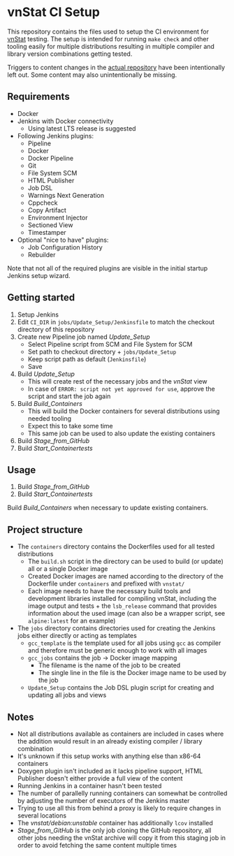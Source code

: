 # vnStat CI Setup

This repository contains the files used to setup the CI environment for [vnStat](https://humdi.net/vnstat/) testing. The setup is intended for running `make check` and other tooling easily for multiple distributions resulting in multiple compiler and library version combinations getting tested.

Triggers to content changes in the [actual repository](https://github.com/vergoh/vnstat) have been intentionally left out. Some content may also unintentionally be missing.

## Requirements

- Docker
- Jenkins with Docker connectivity
  - Using latest LTS release is suggested
- Following Jenkins plugins:
  - Pipeline
  - Docker
  - Docker Pipeline
  - Git
  - File System SCM
  - HTML Publisher
  - Job DSL
  - Warnings Next Generation
  - Cppcheck
  - Copy Artifact
  - Environment Injector
  - Sectioned View
  - Timestamper
- Optional "nice to have" plugins:
  - Job Configuration History
  - Rebuilder

Note that not all of the required plugins are visible in the initial startup Jenkins setup wizard.

## Getting started

1. Setup Jenkins
2. Edit `CI_DIR` in `jobs/Update_Setup/Jenkinsfile` to match the checkout directory of this repository
3. Create new Pipeline job named *Update_Setup*
   - Select Pipeline script from SCM and File System for SCM
   - Set path to checkout directory + `jobs/Update_Setup`
   - Keep script path as default (`Jenkinsfile`)
   - Save
4. Build *Update_Setup*
   - This will create rest of the necessary jobs and the *vnStat* view
   - In case of `ERROR: script not yet approved for use`, approve the script and start the job again
5. Build *Build_Containers*
   - This will build the Docker containers for several distributions using needed tooling
   - Expect this to take some time
   - This same job can be used to also update the existing containers
6. Build *Stage_from_GitHub*
7. Build *Start_Containertests*

## Usage

1. Build *Stage_from_GitHub*
2. Build *Start_Containertests*

Build *Build_Containers* when necessary to update existing containers.

## Project structure

- The `containers` directory contains the Dockerfiles used for all tested distributions
  - The `build.sh` script in the directory can be used to build (or update) all or a single Docker image
  - Created Docker images are named according to the directory of the Dockerfile under `containers` and prefixed with `vnstat/`
  - Each image needs to have the necessary build tools and development libraries installed for compiling vnStat, including the image output and tests + the `lsb_release` command that provides information about the used image (can also be a wrapper script, see `alpine:latest` for an example)
- The `jobs` directory contains directories used for creating the Jenkins jobs either directly or acting as templates
  - `gcc_template` is the template used for all jobs using `gcc` as compiler and therefore must be generic enough to work with all images
  - `gcc_jobs` contains the job -> Docker image mapping
    - The filename is the name of the job to be created
    - The single line in the file is the Docker image name to be used by the job
  - `Update_Setup` contains the Job DSL plugin script for creating and updating all jobs and views

## Notes

- Not all distributions available as containers are included in cases where the addition would result in an already existing compiler / library combination
- It's unknown if this setup works with anything else than x86-64 containers
- Doxygen plugin isn't included as it lacks pipeline support, HTML Publisher doesn't either provide a full view of the content
- Running Jenkins in a container hasn't been tested
- The number of parallelly running containers can somewhat be controlled by adjusting the number of executors of the Jenkins master
- Trying to use all this from behind a proxy is likely to require changes in several locations
- The *vnstat/debian:unstable* container has additionally `lcov` installed
- *Stage_from_GitHub* is the only job cloning the GitHub repository, all other jobs needing the vnStat archive will copy it from this staging job in order to avoid fetching the same content multiple times
